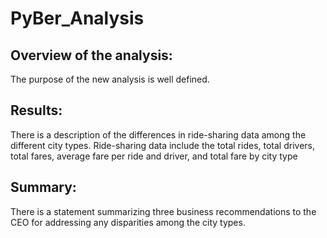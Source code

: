 # PyBer_Analysis

## Overview of the analysis:
The purpose of the new analysis is well defined.

## Results:
There is a description of the differences in ride-sharing data among the different city types. Ride-sharing data include the total rides, total drivers, total fares, average fare per ride and driver, and total fare by city type

## Summary:
There is a statement summarizing three business recommendations to the CEO for addressing any disparities among the city types.

